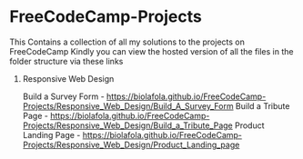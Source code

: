 # FreeCodeCamp-Projects
This Contains a collection of all my solutions to the projects on FreeCodeCamp
Kindly you can view the hosted version of all the files in the folder structure via these links

1. Responsive Web Design

    Build a Survey Form - https://biolafola.github.io/FreeCodeCamp-Projects/Responsive_Web_Design/Build_A_Survey_Form
    Build a Tribute Page - https://biolafola.github.io/FreeCodeCamp-Projects/Responsive_Web_Design/Build_a_Tribute_Page
    Product Landing Page - https://biolafola.github.io/FreeCodeCamp-Projects/Responsive_Web_Design/Product_Landing_page
